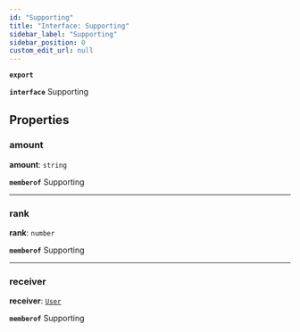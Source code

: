 ```yaml
---
id: "Supporting"
title: "Interface: Supporting"
sidebar_label: "Supporting"
sidebar_position: 0
custom_edit_url: null
---
```


**`export`**

**`interface`** Supporting

## Properties

### amount

 **amount**: `string`

**`memberof`** Supporting

___

### rank

 **rank**: `number`

**`memberof`** Supporting

___

### receiver

 **receiver**: [`User`](User.md)

**`memberof`** Supporting
